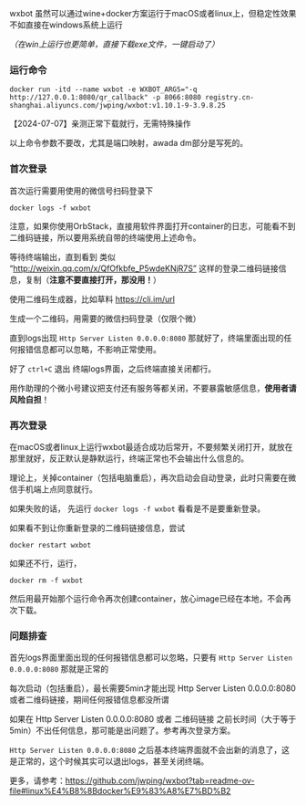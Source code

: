 wxbot 虽然可以通过wine+docker方案运行于macOS或者linux上，但稳定性效果不如直接在windows系统上运行

_（在win上运行也更简单，直接下载exe文件，一键启动了）_

### 运行命令 

`docker run -itd --name wxbot -e WXBOT_ARGS="-q http://127.0.0.1:8080/qr_callback" -p 8066:8080 registry.cn-shanghai.aliyuncs.com/jwping/wxbot:v1.10.1-9-3.9.8.25`

【2024-07-07】亲测正常下载就行，无需特殊操作

以上命令参数不要改，尤其是端口映射，awada dm部分是写死的。

### 首次登录

首次运行需要用使用的微信号扫码登录下

`docker logs -f wxbot`

注意，如果你使用OrbStack，直接用软件界面打开container的日志，可能看不到二维码链接，所以要用系统自带的终端使用上述命令。

等待终端输出，直到看到 类似  “http://weixin.qq.com/x/QfOfkbfe_P5wdeKNjR7S”  这样的登录二维码链接信息，复制（**注意不要直接打开，那没用！**）

使用二维码生成器，比如草料 https://cli.im/url

生成一个二维码，用需要的微信扫码登录（仅限个微）

直到logs出现  `Http Server Listen 0.0.0.0:8080` 那就好了，终端里面出现的任何报错信息都可以忽略，不影响正常使用。

好了 `ctrl+C` 退出 终端logs界面，之后终端直接关闭都行。

用作助理的个微小号建议把支付还有服务等都关闭，不要暴露敏感信息，**使用者请风险自担**！

### 再次登录

在macOS或者linux上运行wxbot最适合成功后常开，不要频繁关闭打开，就放在那里就好，反正默认是静默运行，终端正常也不会输出什么信息的。

理论上，关掉container（包括电脑重启），再次启动会自动登录，此时只需要在微信手机端上点同意就行。

如果失败的话， 先运行 `docker logs -f wxbot` 看看是不是要重新登录。

如果看不到让你重新登录的二维码链接信息，尝试

`docker restart wxbot`

如果还不行，运行，

`docker rm -f wxbot`

然后用最开始那个运行命令再次创建container，放心image已经在本地，不会再次下载。

### 问题排查

首先logs界面里面出现的任何报错信息都可以忽略，只要有 `Http Server Listen 0.0.0.0:8080`  那就是正常的

每次启动（包括重启），最长需要5min才能出现 Http Server Listen 0.0.0.0:8080  或者二维码链接，期间任何报错信息都没所谓

如果在 Http Server Listen 0.0.0.0:8080  或者 二维码链接 之前长时间（大于等于5min）不出任何信息，那可能是出问题了。参考再次登录方案。

`Http Server Listen 0.0.0.0:8080` 之后基本终端界面就不会出新的消息了，这是正常的，这个时候其实可以退出logs，甚至关闭终端。

更多，请参考：https://github.com/jwping/wxbot?tab=readme-ov-file#linux%E4%B8%8Bdocker%E9%83%A8%E7%BD%B2
